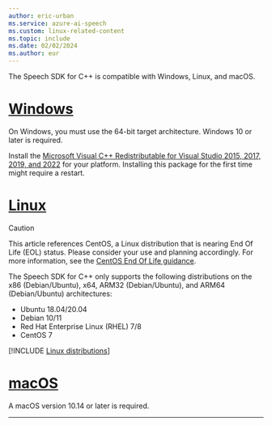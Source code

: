 ```yaml
---
author: eric-urban
ms.service: azure-ai-speech
ms.custom: linux-related-content
ms.topic: include
ms.date: 02/02/2024
ms.author: eur
---
```


The Speech SDK for C++ is compatible with Windows, Linux, and macOS.

# [Windows](#tab/windows)

On Windows, you must use the 64-bit target architecture. Windows 10 or later is required.

Install the [Microsoft Visual C++ Redistributable for Visual Studio 2015, 2017, 2019, and 2022](/cpp/windows/latest-supported-vc-redist?view=msvc-170&preserve-view=true) for your platform. Installing this package for the first time might require a restart.

# [Linux](#tab/linux)

> [!CAUTION]
> This article references CentOS, a Linux distribution that is nearing End Of Life (EOL) status. Please consider your use and planning accordingly. For more information, see the [CentOS End Of Life guidance](~/articles/virtual-machines/workloads/centos/centos-end-of-life.md).

The Speech SDK for C++ only supports the following distributions on the x86 (Debian/Ubuntu), x64, ARM32 (Debian/Ubuntu), and ARM64 (Debian/Ubuntu) architectures:

- Ubuntu 18.04/20.04
- Debian 10/11
- Red Hat Enterprise Linux (RHEL) 7/8
- CentOS 7

[!INCLUDE [Linux distributions](linux-distributions.md)]

# [macOS](#tab/macos)

A macOS version 10.14 or later is required.

---

